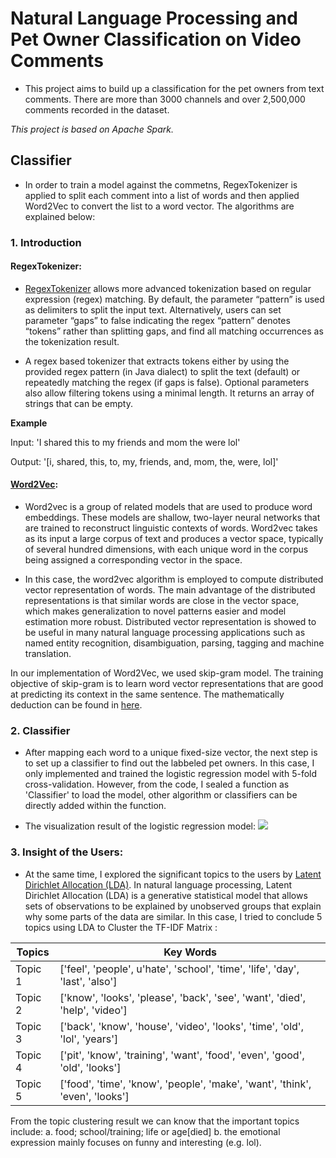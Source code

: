 # Natural Language Processing and Pet Owner Classification on Video Comments

- This project aims to build up a classification for the pet owners from text comments. There are more than 3000 channels and over 2,500,000 comments recorded in the dataset. 

*This project is based on Apache Spark.*

## Classifier
- In order to train a model against the commetns, RegexTokenizer is applied to split each comment into a list of words and then applied Word2Vec to convert the list to a word vector. The algorithms are explained below:

### 1. Introduction
#### RegexTokenizer:
- [RegexTokenizer](https://spark.apache.org/docs/2.1.0/api/python/pyspark.ml.html#pyspark.ml.feature.RegexTokenizer) allows more advanced tokenization based on regular expression (regex) matching. By default, the parameter “pattern” is used as delimiters to split the input text. Alternatively, users can set parameter “gaps” to false indicating the regex “pattern” denotes “tokens” rather than splitting gaps, and find all matching occurrences as the tokenization result.

- A regex based tokenizer that extracts tokens either by using the provided regex pattern (in Java dialect) to split the text (default) or repeatedly matching the regex (if gaps is false). Optional parameters also allow filtering tokens using a minimal length. It returns an array of strings that can be empty.

**Example**  

  Input: 'I shared this to my friends and mom the were lol'   
  
  Output: '[i, shared, this, to, my, friends, and, mom, the, were, lol]'  
  
 
 #### [Word2Vec](https://en.wikipedia.org/wiki/Word2vec):
 - Word2vec is a group of related models that are used to produce word embeddings. These models are shallow, two-layer neural networks that are trained to reconstruct linguistic contexts of words. Word2vec takes as its input a large corpus of text and produces a vector space, typically of several hundred dimensions, with each unique word in the corpus being assigned a corresponding vector in the space.
 
 - In this case, the word2vec algorithm is employed to compute distributed vector representation of words. The main advantage of the distributed representations is that similar words are close in the vector space, which makes generalization to novel patterns easier and model estimation more robust. Distributed vector representation is showed to be useful in many natural language processing applications such as named entity recognition, disambiguation, parsing, tagging and machine translation.
 
In our implementation of Word2Vec, we used skip-gram model. The training objective of skip-gram is to learn word vector representations that are good at predicting its context in the same sentence. The mathematically deduction can be found in [here](https://spark.apache.org/docs/latest/mllib-feature-extraction.html#word2vec).

### 2. Classifier
- After mapping each word to a unique fixed-size vector, the next step is to set up a classifier to find out the labbeled pet owners. In this case, I only implemented and trained the logistic regression model with 5-fold cross-validation. However, from the code, I sealed a function as 'Classifier' to load the model, other algorithm or classifiers can be directly added within the function.

- The visualization result of the logistic regression model:
![](https://github.com/Jieyi-Deng/Video-Comments-Analysis/blob/master/training.png?raw=true)


### 3. Insight of the Users:
- At the same time, I explored the significant topics to the users by [Latent Dirichlet Allocation (LDA)](http://www.jmlr.org/papers/volume3/blei03a/blei03a.pdf). In natural language processing, Latent Dirichlet Allocation (LDA) is a generative statistical model that allows sets of observations to be explained by unobserved groups that explain why some parts of the data are similar. In this case, I tried to conclude 5 topics using LDA to Cluster the TF-IDF Matrix :

| Topics | Key Words |
| ------------- | ------------- |
| Topic 1 | ['feel', 'people', u'hate', 'school', 'time', 'life', 'day', 'last', 'also'] |
| Topic 2 | ['know', 'looks', 'please', 'back', 'see', 'want', 'died', 'help', 'video'] |
| Topic 3 | ['back', 'know', 'house', 'video', 'looks', 'time', 'old', 'lol', 'years'] |
| Topic 4 | ['pit', 'know', 'training', 'want', 'food', 'even', 'good', 'old', 'looks'] |
| Topic 5 | ['food', 'time', 'know', 'people', 'make', 'want', 'think', 'even', 'looks'] |

  From the topic clustering result we can know that the important topics include: a. food; school/training; life or age[died] b. the emotional expression mainly focuses on funny and interesting (e.g. lol).

